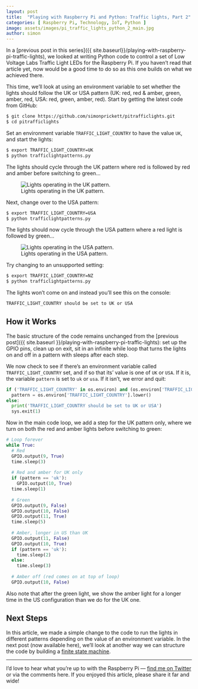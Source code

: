 ```yaml
---
layout: post
title:  "Playing with Raspberry Pi and Python: Traffic lights, Part 2"
categories: [ Raspberry Pi, Technology, IoT, Python ]
image: assets/images/pi_traffic_lights_python_2_main.jpg
author: simon
---
```

In a [previous post in this series]({{ site.baseurl}}/playing-with-raspberry-pi-traffic-lights), we looked at writing Python code to control a set of Low Voltage Labs Traffic Light LEDs for the Raspberry Pi. If you haven’t read that article yet, now would be a good time to do so as this one builds on what we achieved there.

This time, we’ll look at using an environment variable to set whether the lights should follow the UK or USA pattern (UK: red, red & amber, green, amber, red, USA: red, green, amber, red). Start by getting the latest code from GitHub:

```bash
$ git clone https://github.com/simonprickett/pitrafficlights.git
$ cd pitrafficlights
```

Set an environment variable `TRAFFIC_LIGHT_COUNTRY` to have the value `UK`, and start the lights:

```bash
$ export TRAFFIC_LIGHT_COUNTRY=UK
$ python trafficlightpatterns.py
```

The lights should cycle through the UK pattern where red is followed by red and amber before switching to green...

<figure class="figure">
  <img src="{{ site.baseurl }}/assets/images/pi_traffic_lights_python_2_uk_pattern.gif" class="figure-img img-fluid" alt="Lights operating in the UK pattern.">
  <figcaption class="figure-caption text-center">Lights operating in the UK pattern.</figcaption>
</figure>

Next, change over to the USA pattern:

```bash
$ export TRAFFIC_LIGHT_COUNTRY=USA
$ python trafficlightpatterns.py
```
The lights should now cycle through the USA pattern where a red light is followed by green…

<figure class="figure">
  <img src="{{ site.baseurl }}/assets/images/pi_traffic_lights_python_2_usa_pattern.gif" class="figure-img img-fluid" alt="Lights operating in the USA pattern.">
  <figcaption class="figure-caption text-center">Lights operating in the USA pattern.</figcaption>
</figure>

Try changing to an unsupported setting:

```bash
$ export TRAFFIC_LIGHT_COUNTRY=NZ
$ python trafficlightpatterns.py
```

The lights won’t come on and instead you’ll see this on the console:

```bash
TRAFFIC_LIGHT_COUNTRY should be set to UK or USA
```

## How it Works

The basic structure of the code remains unchanged from the [previous post]({{ site.baseurl }}/playing-with-raspberry-pi-traffic-lights): set up the GPIO pins, clean up on exit, sit in an infinite while loop that turns the lights on and off in a pattern with sleeps after each step.

We now check to see if there’s an environment variable called `TRAFFIC_LIGHT_COUNTRY` set, and if so that its’ value is one of `UK` or `USA`. If it is, the variable `pattern` is set to `uk` or `usa`. If it isn’t, we error and quit:

```python
if ('TRAFFIC_LIGHT_COUNTRY' in os.environ) and (os.environ['TRAFFIC_LIGHT_COUNTRY'] in ['UK', 'USA']):
  pattern = os.environ['TRAFFIC_LIGHT_COUNTRY'].lower()
else:
  print('TRAFFIC_LIGHT_COUNTRY should be set to UK or USA')
  sys.exit(1)
```

Now in the main code loop, we add a step for the UK pattern only, where we turn on both the red and amber lights before switching to green:

```python
# Loop forever
while True:
  # Red
  GPIO.output(9, True)
  time.sleep(3)
 
  # Red and amber for UK only
  if (pattern == 'uk'):
    GPIO.output(10, True)
  time.sleep(1)
  
  # Green
  GPIO.output(9, False)
  GPIO.output(10, False)
  GPIO.output(11, True)
  time.sleep(5)
 
  # Amber, longer in US than UK
  GPIO.output(11, False)
  GPIO.output(10, True)
  if (pattern == 'uk'):
    time.sleep(2)
  else:
    time.sleep(3)
 
  # Amber off (red comes on at top of loop)
  GPIO.output(10, False)
```

Also note that after the green light, we show the amber light for a longer time in the US configuration than we do for the UK one.

## Next Steps

In this article, we made a simple change to the code to run the lights in different patterns depending on the value of an environment variable. In the next post (now available here), we’ll look at another way we can structure the code by building a [finite state machine](https://en.wikipedia.org/wiki/Finite-state_machine).

---

I’d love to hear what you’re up to with the Raspberry Pi — [find me on Twitter](https://twitter.com/simon_prickett) or via the comments here. If you enjoyed this article, please share it far and wide!